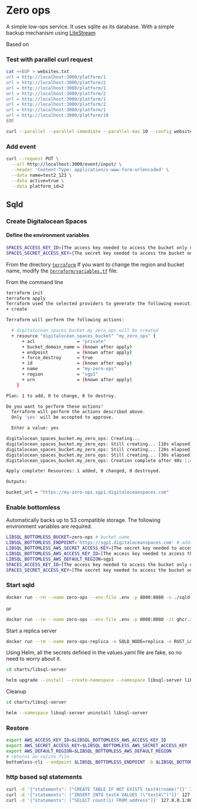 # Zero ops

A simple low-ops service.  It uses sqlite as its database.
With a simple backup mechanism using [LiteStream]()

Based on 

### Test with parallel curl request

``` bash
cat <<EOF > websites.txt
url = http://localhost:3000/platform/1
url = http://localhost:3000/platform/2
url = http://localhost:3000/platform/1
url = http://localhost:3000/platform/2
url = http://localhost:3000/platform/1
url = http://localhost:3000/platform/2
url = http://localhost:3000/platform/1
url = http://localhost:3000/platform/10
EOF

curl --parallel --parallel-immediate --parallel-max 10 --config websites.txt
```

### Add event 

``` bash
curl --request PUT \
  --url http://localhost:3000/event/input/ \
  --header 'Content-Type: application/x-www-form-urlencoded' \
  --data name=test2_123 \
  --data active=true \
  --data platform_id=2
```

## Sqld

### Create Digitalocean Spaces

#### Define the environment variables

``` bash
SPACES_ACCESS_KEY_ID=[The access key needed to access the bucket only used with terraform digitalocean spaces]
SPACES_SECRET_ACCESS_KEY=[The secret key needed to access the bucket only used with terraform digitalocean spaces]
```

From the directory [`terraform`](terraform)
If you want to change the region and bucket name, modify the [`terraform/variables.tf`](terraform/variables.tf) file.

From the command line
  
``` bash
terraform init
terraform apply
Terraform used the selected providers to generate the following execution plan. Resource actions are indicated with the following symbols:
+ create

Terraform will perform the following actions:

  # digitalocean_spaces_bucket.my_zero_ops will be created
  + resource "digitalocean_spaces_bucket" "my_zero_ops" {
      + acl                = "private"
      + bucket_domain_name = (known after apply)
      + endpoint           = (known after apply)
      + force_destroy      = true
      + id                 = (known after apply)
      + name               = "my-zero-ops"
      + region             = "sgp1"
      + urn                = (known after apply)
    }

Plan: 1 to add, 0 to change, 0 to destroy.

Do you want to perform these actions?
  Terraform will perform the actions described above.
  Only 'yes' will be accepted to approve.

  Enter a value: yes

digitalocean_spaces_bucket.my_zero_ops: Creating...
digitalocean_spaces_bucket.my_zero_ops: Still creating... [10s elapsed]
digitalocean_spaces_bucket.my_zero_ops: Still creating... [20s elapsed]
digitalocean_spaces_bucket.my_zero_ops: Still creating... [30s elapsed]
digitalocean_spaces_bucket.my_zero_ops: Creation complete after 40s [id=my-zero-ops]

Apply complete! Resources: 1 added, 0 changed, 0 destroyed.

Outputs:

bucket_url = "https://my-zero-ops.sgp1.digitaloceanspaces.com"

```

### Enable bottomless

Automatically backs up to S3 compatible storage.  The following environment variables are required.

``` bash
LIBSQL_BOTTOMLESS_BUCKET=zero-ops # bucket name
LIBSQL_BOTTOMLESS_ENDPOINT='https://sgp1.digitaloceanspaces.com' # address can be overridden for local testing, e.g. with Minio
LIBSQL_BOTTOMLESS_AWS_SECRET_ACCESS_KEY=[The secret key needed to access the bucket]
LIBSQL_BOTTOMLESS_AWS_ACCESS_KEY_ID=[The access key needed to access the bucket]
LIBSQL_BOTTOMLESS_AWS_DEFAULT_REGION=sgp1
SPACES_ACCESS_KEY_ID=[The access key needed to access the bucket only used with terraform digitalocean spaces]
SPACES_SECRET_ACCESS_KEY=[The secret key needed to access the bucket only used with terraform digitalocean spaces]
```

### Start sqld

``` bash
docker run --rm --name zero-ops --env-file .env -p 8080:8080 -v ./sqld-data:/var/lib/sqld -it ghcr.io/libsql/sqld:main /bin/sqld --enable-bottomless-replication -disable-default-namespace --checkpoint-interval-s 15 --http-listen-addr 0.0.0.0:8080
```
or

``` bash
docker run --rm --name zero-ops --env-file .env -p 8080:8080 -it ghcr.io/tursodatabase/libsql-server:main /bin/sqld --enable-bottomless-replication --disable-default-namespace --checkpoint-interval-s 15
```

Start a replica server

``` bash
docker run --rm --name zero-ops-replica -e SQLD_NODE=replica -e RUST_LOG=debug -e SQLD_PRIMARY_URL=http://192.168.2.24:8080 -p 8081:8080 -it ghcr.io/libsql/sqld:main
```

Using Helm, all the secrets defined in the values.yaml file are fake, so no need to worry about it.

``` bash
cd charts/libsql-server

helm upgrade --install --create-namespace --namespace libsql-server libsql-server .
```

Cleanup

``` bash
cd charts/libsql-server

helm --namespace libsql-server uninstall libsql-server
```
### Restore

``` bash
export AWS_ACCESS_KEY_ID=$LIBSQL_BOTTOMLESS_AWS_ACCESS_KEY_ID 
export AWS_SECRET_ACCESS_KEY=$LIBSQL_BOTTOMLESS_AWS_SECRET_ACCESS_KEY 
export AWS_DEFAULT_REGION=$LIBSQL_BOTTOMLESS_AWS_DEFAULT_REGION 
# returns an sqlite file
bottomless-cli --endpoint $LIBSQL_BOTTOMLESS_ENDPOINT -b $LIBSQL_BOTTOMLESS_BUCKET restore

```

### http based sql statements

``` bash
curl -d '{"statements": ["CREATE TABLE IF NOT EXISTS test4(rname)"]}' 127.0.0.1:8080
curl -d '{"statements": ["INSERT INTO test4 VALUES (\"test4\")"]}' 127.0.0.1:8080
curl -d '{"statements": ["SELECT count(1) FROM address"]}' 127.0.0.1:8080
```